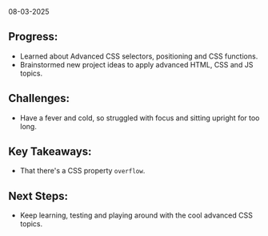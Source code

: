 08-03-2025

## Progress:
* Learned about Advanced CSS selectors, positioning and CSS functions.
* Brainstormed new project ideas to apply advanced HTML, CSS and JS topics.

## Challenges:
* Have a fever and cold, so struggled with focus and  sitting upright for too long.

## Key Takeaways:
* That there's a CSS property `overflow`.

## Next Steps:
* Keep learning, testing and playing around with the cool advanced CSS topics.

